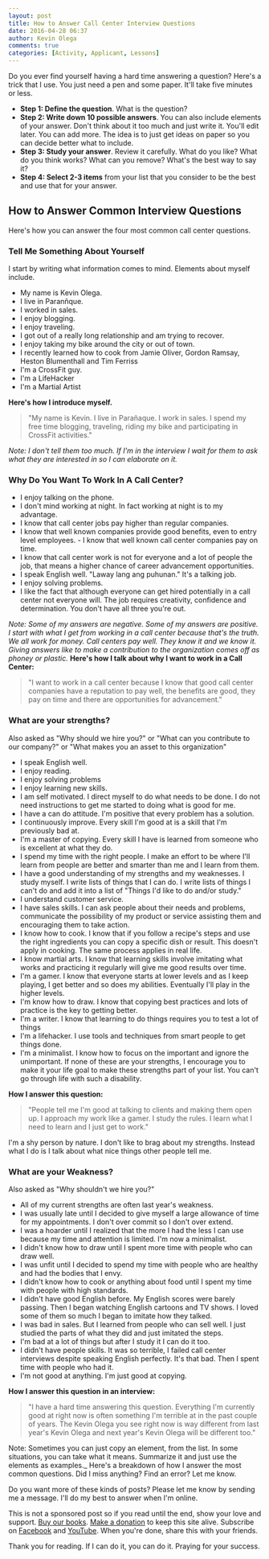 ```yaml
---
layout: post
title: How to Answer Call Center Interview Questions
date: 2016-04-28 06:37
author: Kevin Olega
comments: true
categories: [Activity, Applicant, Lessons]
---
```

Do you ever find yourself having a hard time answering a question? Here's a trick that I use. You just need a pen and some paper. It'll take five minutes or less.

*   **Step 1: Define the question**. What is the question?
*   **Step 2: Write down 10 possible answers**. You can also include elements of your answer. Don't think about it too much and just write it. You'll edit later. You can add more. The idea is to just get ideas on paper so you can decide better what to include.
*   **Step 3: Study your answer**. Review it carefully. What do you like? What do you think works? What can you remove? What's the best way to say it?
*   **Step 4: Select 2-3 items** from your list that you consider to be the best and use that for your answer.

## How to Answer Common Interview Questions

Here's how you can answer the four most common call center questions.

### Tell Me Something About Yourself

I start by writing what information comes to mind. Elements about myself include.

*   My name is Kevin Olega.
*   I live in Paranñque.
*   I worked in sales.
*   I enjoy blogging.
*   I enjoy traveling.
*   I got out of a really long relationship and am trying to recover.
*   I enjoy taking my bike around the city or out of town.
*   I recently learned how to cook from Jamie Oliver, Gordon Ramsay, Heston Blumenthall and Tim Ferriss
*   I'm a CrossFit guy.
*   I'm a LifeHacker
*   I'm a Martial Artist

**Here's how I introduce myself.**

> "My name is Kevin. I live in Parañaque. I work in sales. I spend my free time blogging, traveling, riding my bike and participating in CrossFit activities."

_Note: I don't tell them too much. If I'm in the interview I wait for them to ask what they are interested in so I can elaborate on it._

### Why Do You Want To Work In A Call Center?

*   I enjoy talking on the phone.
*   I don't mind working at night. In fact working at night is to my advantage.
*   I know that call center jobs pay higher than regular companies.
*   I know that well known companies provide good benefits, even to entry level employees. - I know that well known call center companies pay on time.
*   I know that call center work is not for everyone and a lot of people the job, that means a higher chance of career advancement opportunities.
*   I speak English well. "Laway lang ang puhunan." It's a talking job.
*   I enjoy solving problems.
*   I like the fact that although everyone can get hired potentially in a call center not everyone will. The job requires creativity, confidence and determination. You don't have all three you're out.

_Note: Some of my answers are negative. Some of my answers are positive. I start with what I get from working in a call center because that's the truth. We all work for money. Call centers pay well. They know it and we know it. Giving answers like to make a contribution to the organization comes off as phoney or plastic._ **Here's how I talk about why I want to work in a Call Center:**

> "I want to work in a call center because I know that good call center companies have a reputation to pay well, the benefits are good, they pay on time and there are opportunities for advancement."

### What are your strengths?

Also asked as "Why should we hire you?" or "What can you contribute to our company?" or "What makes you an asset to this organization"

*   I speak English well.
*   I enjoy reading.
*   I enjoy solving problems
*   I enjoy learning new skills.
*   I am self motivated. I direct myself to do what needs to be done. I do not need instructions to get me started to doing what is good for me.
*   I have a can do attitude. I'm positive that every problem has a solution.
*   I continuously improve. Every skill I'm good at is a skill that I'm previously bad at.
*   I'm a master of copying. Every skill I have is learned from someone who is excellent at what they do.
*   I spend my time with the right people. I make an effort to be where I'll learn from people are better and smarter than me and I learn from them.
*   I have a good understanding of my strengths and my weaknesses. I study myself. I write lists of things that I can do. I write lists of things I can't do and add it into a list of "Things I'd like to do and/or study."
*   I understand customer service.
*   I have sales skills. I can ask people about their needs and problems, communicate the possibility of my product or service assisting them and encouraging them to take action.
*   I know how to cook. I know that if you follow a recipe's steps and use the right ingredients you can copy a specific dish or result. This doesn't apply in cooking. The same process applies in real life.
*   I know martial arts. I know that learning skills involve imitating what works and practicing it regularly will give me good results over time.
*   I'm a gamer. I know that everyone starts at lower levels and as I keep playing, I get better and so does my abilities. Eventually I'll play in the higher levels.
*   I'm know how to draw. I know that copying best practices and lots of practice is the key to getting better.
*   I'm a writer. I know that learning to do things requires you to test a lot of things
*   I'm a lifehacker. I use tools and techniques from smart people to get things done.
*   I'm a minimalist. I know how to focus on the important and ignore the unimportant. If none of these are your strengths, I encourage you to make it your life goal to make these strengths part of your list. You can't go through life with such a disability.

**How I answer this question:**

> "People tell me I'm good at talking to clients and making them open up. I approach my work like a gamer. I study the rules. I learn what I need to learn and I just get to work."

I'm a shy person by nature. I don't like to brag about my strengths. Instead what I do is I talk about what nice things other people tell me.

### What are your Weakness?

Also asked as "Why shouldn't we hire you?"

*   All of my current strengths are often last year's weakness.
*   I was usually late until I decided to give myself a large allowance of time for my appointments. I don't over commit so I don't over extend.
*   I was a hoarder until I realized that the more I had the less I can use because my time and attention is limited. I'm now a minimalist.
*   I didn't know how to draw until I spent more time with people who can draw well.
*   I was unfit until I decided to spend my time with people who are healthy and had the bodies that I envy.
*   I didn't know how to cook or anything about food until I spent my time with people with high standards.
*   I didn't have good English before. My English scores were barely passing. Then I began watching English cartoons and TV shows. I loved some of them so much I began to imitate how they talked.
*   I was bad in sales. But I learned from people who can sell well. I just studied the parts of what they did and just imitated the steps.
*   I'm bad at a lot of things but after I study it I can do it too.
*   I didn't have people skills. It was so terrible, I failed call center interviews despite speaking English perfectly. It's that bad. Then I spent time with people who had it.
*   I'm not good at anything. I'm just good at copying.

**How I answer this question in an interview:**

> "I have a hard time answering this question. Everything I'm currently good at right now is often something I'm terrible at in the past couple of years. The Kevin Olega you see right now is way different from last year's Kevin Olega and next year's Kevin Olega will be different too."

Note: Sometimes you can just copy an element, from the list. In some situations, you can take what it means. Summarize it and just use the elements as examples._ Here's a breakdown of how I answer the most common questions. Did I miss anything? Find an error? Let me know.

Do you want more of these kinds of posts? Please let me know by sending me a message. I'll do my best to answer when I'm online.

This is not a sponsored post so if you read until the end, show your love and support. [Buy our books](http://callcentertrainingtips.com/promos/).  [Make a donation](http://callcentertrainingtips.com/support/) to keep this site alive. Subscribe on [Facebook](https://www.facebook.com/callcentertrainingtips/) and [YouTube](https://www.youtube.com/channel/UCSRyiovg_InMdQAe7Fn0LtA). When you're done, share this with your friends. 

Thank you for reading. If I can do it, you can do it. Praying for your success.
